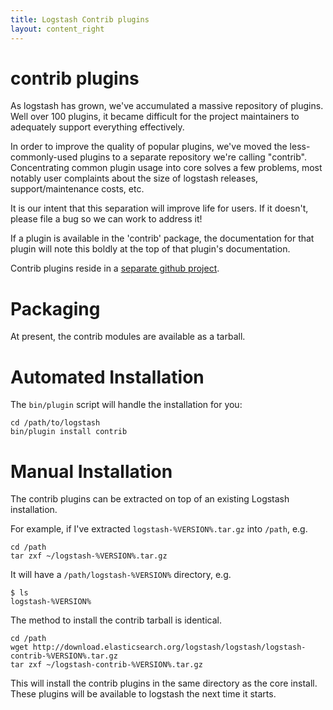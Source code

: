 ```yaml
---
title: Logstash Contrib plugins
layout: content_right
---
```


# contrib plugins

As logstash has grown, we've accumulated a massive repository of plugins. Well
over 100 plugins, it became difficult for the project maintainers to adequately
support everything effectively.

In order to improve the quality of popular plugins, we've moved the
less-commonly-used plugins to a separate repository we're calling "contrib".
Concentrating common plugin usage into core solves a few problems, most notably
user complaints about the size of logstash releases, support/maintenance costs,
etc.

It is our intent that this separation will improve life for users. If it
doesn't, please file a bug so we can work to address it!

If a plugin is available in the 'contrib' package, the documentation for that
plugin will note this boldly at the top of that plugin's documentation.

Contrib plugins reside in a [separate github project](https://github.com/elasticsearch/logstash-contrib).

# Packaging

At present, the contrib modules are available as a tarball.

# Automated Installation

The `bin/plugin` script will handle the installation for you:

    cd /path/to/logstash
    bin/plugin install contrib

# Manual Installation

The contrib plugins can be extracted on top of an existing Logstash installation. 

For example, if I've extracted `logstash-%VERSION%.tar.gz` into `/path`, e.g.
 
    cd /path
    tar zxf ~/logstash-%VERSION%.tar.gz

It will have a `/path/logstash-%VERSION%` directory, e.g.

    $ ls
    logstash-%VERSION%

The method to install the contrib tarball is identical.

    cd /path
    wget http://download.elasticsearch.org/logstash/logstash/logstash-contrib-%VERSION%.tar.gz
    tar zxf ~/logstash-contrib-%VERSION%.tar.gz

This will install the contrib plugins in the same directory as the core
install. These plugins will be available to logstash the next time it starts.

